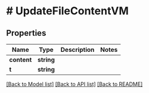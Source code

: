 # # UpdateFileContentVM

## Properties

Name | Type | Description | Notes
------------ | ------------- | ------------- | -------------
**content** | **string** |  |
**t** | **string** |  |

[[Back to Model list]](../../README.md#models) [[Back to API list]](../../README.md#endpoints) [[Back to README]](../../README.md)
